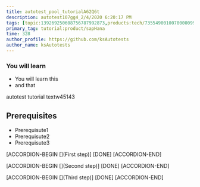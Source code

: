 ```yaml
---
title: autotest_pool_tutorialA62Q6t
description: autotest107gg4_2/4/2020 6:20:17 PM
tags: [topic:139269250608756787992873,products:tech/73554900100700000996,tutorial:experience/advanced]
primary_tag: tutorial:product/sapHana
time: 328
author_profile: https://github.com/ksAutotests
author_name: ksAutotests
---
```

### You will learn
- You will learn this
- and that

autotest tutorial textw45143

## Prerequisites
- Prerequisute1
- Prerequisute2
- Prerequisute3

[ACCORDION-BEGIN [](First step)]
[DONE]
[ACCORDION-END]

[ACCORDION-BEGIN [](Second step)]
[DONE]
[ACCORDION-END]

[ACCORDION-BEGIN [](Third step)]
[DONE]
[ACCORDION-END]

